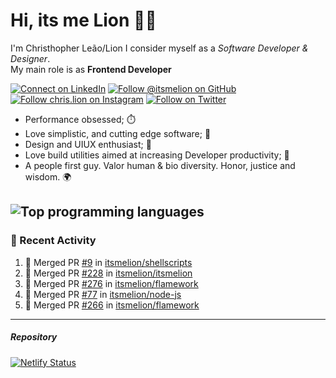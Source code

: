 # Hi, its me Lion 👋🦁

I'm Christhopher Leão/Lion
I consider myself as a _Software Developer & Designer_.<br/>My main role is as <b>Frontend Developer</b>
<br />

[![Connect on LinkedIn](https://img.shields.io/badge/--linkedin?label=LinkedIn&logo=LinkedIn&style=social)](https://www.linkedin.com/in/chrislion)
[![Follow @itsmelion on GitHub](https://img.shields.io/github/followers/itsmelion?label=follow%20%40itsmeLion&style=social)](https://github.com/itsmelion)
[![Follow chris.lion on Instagram](https://img.shields.io/badge/--instagram?label=@chris.lion&logo=Instagram&style=social)](https://instagram.com/chris.lion)
[![Follow on Twitter](https://img.shields.io/badge/--twitter?label=@ChrisLion_me&logo=Twitter&style=social)](https://twitter.com/chrislion_me)

- Performance obsessed; ⏱️
- Love simplistic, and cutting edge software; 📆
- Design and UIUX enthusiast; 🎨
- Love build utilities aimed at increasing Developer productivity; 🧰
- A people first guy. Valor human & bio diversity. Honor, justice and wisdom. 🌍

![Top programming languages](https://github-readme-stats.vercel.app/api/top-langs/?username=itsmelion&hide=php)
---
### 📰 Recent Activity

<!--START_SECTION:activity-->
1. 🎉 Merged PR [#9](https://github.com/itsmelion/shellscripts/pull/9) in [itsmelion/shellscripts](https://github.com/itsmelion/shellscripts)
2. 🎉 Merged PR [#228](https://github.com/itsmelion/itsmelion/pull/228) in [itsmelion/itsmelion](https://github.com/itsmelion/itsmelion)
3. 🎉 Merged PR [#276](https://github.com/itsmelion/flamework/pull/276) in [itsmelion/flamework](https://github.com/itsmelion/flamework)
4. 🎉 Merged PR [#77](https://github.com/itsmelion/node-js/pull/77) in [itsmelion/node-js](https://github.com/itsmelion/node-js)
5. 🎉 Merged PR [#266](https://github.com/itsmelion/flamework/pull/266) in [itsmelion/flamework](https://github.com/itsmelion/flamework)
<!--END_SECTION:activity-->

___

##### Repository
[![Netlify Status](https://api.netlify.com/api/v1/badges/9e2e6136-1ab9-42fc-8d4e-188512d5d841/deploy-status)](https://app.netlify.com/sites/lion-portfolio/deploys)

